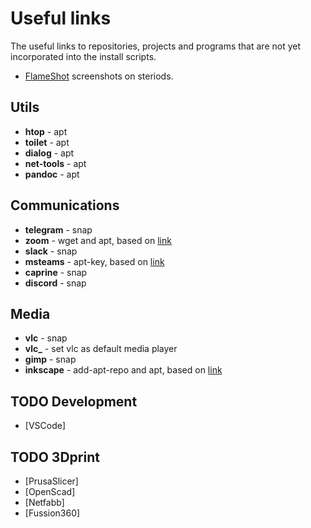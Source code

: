 # Useful links

The useful links to repositories, projects and programs that are not yet incorporated into the install scripts.

- [FlameShot](https://github.com/flameshot-org/flameshot) screenshots on steriods.

## Utils

- **htop** - apt
- **toilet** - apt
- **dialog** - apt
- **net-tools** - apt
- **pandoc** - apt

## Communications

- **telegram** - snap
- **zoom** - wget and apt, based on [link](https://linuxize.com/post/how-to-install-zoom-on-ubuntu-20-04/)
- **slack** - snap
- **msteams** - apt-key, based on [link](https://pureinfotech.com/install-microsoft-teams-linux/)
- **caprine** - snap
- **discord** - snap

## Media

- **vlc** - snap
- **vlc_** - set vlc as default media player
- **gimp** - snap
- **inkscape** - add-apt-repo and apt, based on [link](https://inkscape.org/release/inkscape-1.0.2/gnulinux/ubuntu/ppa/dl/)

## TODO Development

- [VSCode]

## TODO 3Dprint

- [PrusaSlicer]
- [OpenScad]
- [Netfabb]
- [Fussion360]
